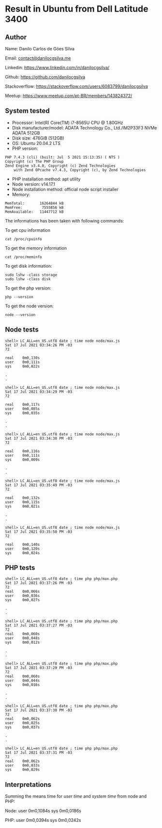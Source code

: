# Result in Ubuntu from Dell Latitude 3400

## Author

Name: Danilo Carlos de Góes Silva

Email: contact@danilocgsilva.me

Linkedin: https://www.linkedin.com/in/danilocgsilva/

Github: https://github.com/danilocgsilva

Stackoverflow: https://stackoverflow.com/users/6083799/danilocgsilva

Meetup: https://www.meetup.com/pt-BR/members/143824372/

## System tested

* Processor: Intel(R) Core(TM) i7-8565U CPU @ 1.80GHz
* Disk manufacturer/model: ADATA Technology Co., Ltd./IM2P33F3 NVMe ADATA 512GB
* Disk size: 476GiB (512GB)
* OS: Ubuntu 20.04.2 LTS
* PHP version:
```
PHP 7.4.3 (cli) (built: Jul  5 2021 15:13:35) ( NTS )
Copyright (c) The PHP Group
Zend Engine v3.4.0, Copyright (c) Zend Technologies
    with Zend OPcache v7.4.3, Copyright (c), by Zend Technologies
```
* PHP installation method: apt utility
* Node version: v14.17.1
* Node installation method: official node script installer
* Memory:
```
MemTotal:       16264844 kB
MemFree:         7555856 kB
MemAvailable:   11447712 kB
```

The informations has been taken with following commands:

To get cpu information
```
cat /proc/cpuinfo
```

To get the memory information
```
cat /proc/meminfo
```

To get disk information:
```
sudo lshw -class storage
sudo lshw -class disk
```

To get the php version:
```
php --version
```

To get the node version:
```
node --version
```

## Node tests

```
shell> LC_ALL=en_US.utf8 date ; time node node/max.js 
Sat 17 Jul 2021 03:34:26 PM -03
72

real    0m0,130s
user    0m0,111s
sys     0m0,022s

.
.

shell> LC_ALL=en_US.utf8 date ; time node node/max.js 
Sat 17 Jul 2021 03:34:29 PM -03
72

real    0m0,117s
user    0m0,085s
sys     0m0,035s

.
.

shell> LC_ALL=en_US.utf8 date ; time node node/max.js 
Sat 17 Jul 2021 03:34:30 PM -03
72

real    0m0,116s
user    0m0,111s
sys     0m0,009s

.
.

shell> LC_ALL=en_US.utf8 date ; time node node/max.js 
Sat 17 Jul 2021 03:35:49 PM -03
72

real    0m0,132s
user    0m0,115s
sys     0m0,021s

.
.

shell> LC_ALL=en_US.utf8 date ; time node node/max.js 
Sat 17 Jul 2021 03:35:50 PM -03
72

real    0m0,140s
user    0m0,120s
sys     0m0,024s
```

## PHP tests

```
shell> LC_ALL=en_US.utf8 date ; time php php/max.php
Sat 17 Jul 2021 03:37:26 PM -03
72
real    0m0,066s
user    0m0,036s
sys     0m0,027s

.
.

shell> LC_ALL=en_US.utf8 date ; time php php/max.php
Sat 17 Jul 2021 03:37:27 PM -03
72
real    0m0,060s
user    0m0,048s
sys     0m0,012s

.
.

shell> LC_ALL=en_US.utf8 date ; time php php/max.php
Sat 17 Jul 2021 03:37:29 PM -03
72
real    0m0,060s
user    0m0,044s
sys     0m0,016s

.
.

shell> LC_ALL=en_US.utf8 date ; time php php/max.php
Sat 17 Jul 2021 03:37:30 PM -03
72
real    0m0,062s
user    0m0,025s
sys     0m0,037s

.
.

shell> LC_ALL=en_US.utf8 date ; time php php/max.php
Sat 17 Jul 2021 03:37:31 PM -03
72
real    0m0,062s
user    0m0,033s
sys     0m0,029s

```

## Interpretations

Summing the means time for *user time* and *system time* from node and PHP:

Node:
user    0m0,1084s
sys     0m0,0186s

PHP:
user    0m0,0394s
sys     0m0,0242s
